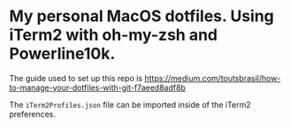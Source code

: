 # My personal MacOS dotfiles. Using iTerm2 with oh-my-zsh and Powerline10k.

The guide used to set up this repo is https://medium.com/toutsbrasil/how-to-manage-your-dotfiles-with-git-f7aeed8adf8b

The `iTerm2Profiles.json` file can be imported inside of the iTerm2 preferences.
